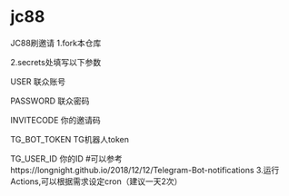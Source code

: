# jc88
JC88刷邀请
1.fork本仓库

2.secrets处填写以下参数

USER 联众账号

PASSWORD 联众密码

INVITECODE 你的邀请码

TG_BOT_TOKEN TG机器人token

TG_USER_ID 你的ID  #可以参考https://longnight.github.io/2018/12/12/Telegram-Bot-notifications
3.运行Actions,可以根据需求设定cron（建议一天2次）
